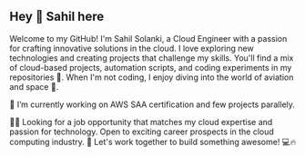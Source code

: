 ## Hey 👋 Sahil here
Welcome to my GitHub! I'm Sahil Solanki, a Cloud Engineer with a passion for crafting innovative solutions in the cloud. I love exploring new technologies and creating projects that challenge my skills. You'll find a mix of cloud-based projects, automation scripts, and coding experiments in my repositories 📁. When I'm not coding, I enjoy diving into the world of aviation and space 🚀.

🔭 I’m currently working on AWS SAA certification and few projects parallely.

👨‍💼 Looking for a job opportunity that matches my cloud expertise and passion for technology. Open to exciting career prospects in the cloud computing industry. 💼 Let's work together to build something awesome! 💻🔥

<!--
**Zahyl/Zahyl** is a ✨ _special_ ✨ repository because its `README.md` (this file) appears on your GitHub profile.

Here are some ideas to get you started:

- 🔭 I’m currently working on ...
- 🌱 I’m currently learning ...
- 👯 I’m looking to collaborate on ...
- 🤔 I’m looking for help with ...
- 💬 Ask me about ...
- 📫 How to reach me: ...
- 😄 Pronouns: ...
- ⚡ Fun fact: ...
-->
